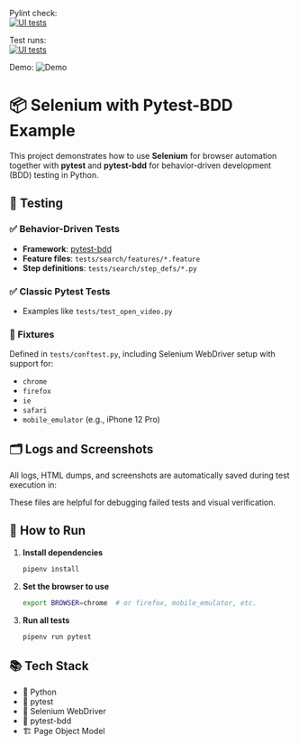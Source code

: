 Pylint check:  
[![UI tests](https://github.com/qaherasymchuk/selenium-pytest-example/actions/workflows/run_pylint_check.yml/badge.svg)](https://github.com/qaherasymchuk/selenium-pytest-example/actions/workflows/run_pylint_check.yml)

Test runs:  
[![UI tests](https://github.com/qaherasymchuk/selenium-pytest-example/actions/workflows/run_selenium_tests.yml/badge.svg)](https://github.com/qaherasymchuk/selenium-pytest-example/actions/workflows/run_selenium_tests.yml)

Demo:
![Demo](assets/demo.gif)

# 📦 Selenium with Pytest-BDD Example

This project demonstrates how to use **Selenium** for browser automation together with **pytest** and **pytest-bdd** for behavior-driven development (BDD) testing in Python.


## 🧪 Testing

### ✅ Behavior-Driven Tests
- **Framework**: [pytest-bdd](https://github.com/pytest-dev/pytest-bdd)
- **Feature files**: `tests/search/features/*.feature`
- **Step definitions**: `tests/search/step_defs/*.py`

### ✅ Classic Pytest Tests
- Examples like `tests/test_open_video.py`

### 🧷 Fixtures
Defined in `tests/conftest.py`, including Selenium WebDriver setup with support for:
- `chrome`
- `firefox`
- `ie`
- `safari`
- `mobile_emulator` (e.g., iPhone 12 Pro)

## 🗂️ Logs and Screenshots

All logs, HTML dumps, and screenshots are automatically saved during test execution in:


These files are helpful for debugging failed tests and visual verification.

## 🚀 How to Run

1. **Install dependencies**
    ```bash
    pipenv install
    ```

2. **Set the browser to use**
    ```bash
    export BROWSER=chrome  # or firefox, mobile_emulator, etc.
    ```

3. **Run all tests**
    ```bash
    pipenv run pytest
    ```

## 📚 Tech Stack

- 🐍 Python
- 🧪 pytest
- 🧬 Selenium WebDriver
- 🧾 pytest-bdd
- 🏗 Page Object Model
